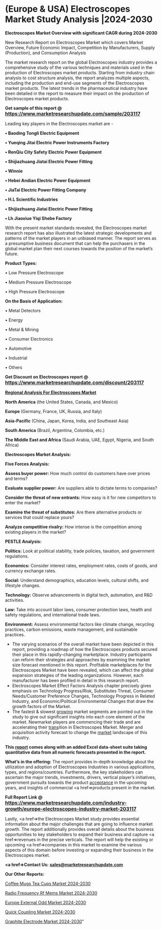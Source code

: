 # (Europe & USA) Electroscopes Market Study Analysis |2024-2030

<strong>Electroscopes Market Overview with significant CAGR during 2024-2030</strong>

New Research Report on Electroscopes Market which covers Market Overview, Future Economic Impact, Competition by Manufacturers, Supply (Production), and Consumption Analysis

The market research report on the global Electroscopes industry provides a comprehensive study of the various techniques and materials used in the production of Electroscopes market products. Starting from industry chain analysis to cost structure analysis, the report analyzes multiple aspects, including the production and end-use segments of the Electroscopes market products. The latest trends in the pharmaceutical industry have been detailed in the report to measure their impact on the production of Electroscopes market products.

<strong>Get sample of this report @ <a href=https://www.marketresearchupdate.com/sample/203117><font size=3 color=#0000ff>https://www.marketresearchupdate.com/sample/203117</font></a></strong>

Leading key players in the Electroscopes market are -

<strong>• Baoding Tongli Electric Equipment

• Yueqing Jitai Electric Power Instruments Factory

• RenQiu City Safety Electric Power Equipment

• Shijiazhuang Jiatai Electric Power Fitting

• Winnie

• Hebei Andian Electric Power Equipment

• JiaTai Electric Power Fitting Company

• H.L Scientific Industries

• Shijiazhuang Jiatai Electric Power Fitting

• Lh Jiaoxiue Yiqi Shebe Factory</strong>

With the present market standards revealed, the Electroscopes market research report has also illustrated the latest strategic developments and patterns of the market players in an unbiased manner. The report serves as a presumptive business document that can help the purchasers in the global market plan their next courses towards the position of the market’s future.

<strong>Product Types:</strong>

• Low Pressure Electroscope

• Medium Pressure Electroscope

• High Pressure Electroscope

<strong>On the Basis of Application:</strong>

• Metal Detectors

• Energy

• Metal & Mining

• Consumer Electronics

• Automotive

• Industrial

• Others

<strong>Get Discount on Electroscopes report @ <a href=https://www.marketresearchupdate.com/discount/203117><font size=3 color=#0000ff>https://www.marketresearchupdate.com/discount/203117</font></a></strong>

<strong><u><b>Regional Analysis For Electroscopes Market</b></u></strong>

<strong><b>North America</b></strong> (the United States, Canada, and Mexico)

<strong><b>Europe </b></strong>(Germany, France, UK, Russia, and Italy)

<strong><b>Asia-Pacific</b></strong> (China, Japan, Korea, India, and Southeast Asia)

<strong><b>South America</b></strong> (Brazil, Argentina, Colombia, etc.)

<strong><b>The Middle East and Africa</b></strong> (Saudi Arabia, UAE, Egypt, Nigeria, and South Africa)

<strong>Electroscopes Market Analysis:</strong>

<strong>Five Forces Analysis:</strong>

<strong>Assess buyer power:</strong> How much control do customers have over prices and terms?

<strong>Evaluate supplier power:</strong> Are suppliers able to dictate terms to companies?

<strong>Consider the threat of new entrants:</strong> How easy is it for new competitors to enter the market?

<strong>Examine the threat of substitutes:</strong> Are there alternative products or services that could replace yours?

<strong>Analyze competitive rivalry:</strong> How intense is the competition among existing players in the market?

<strong>PESTLE Analysis:</strong>

<strong>Politics:</strong> Look at political stability, trade policies, taxation, and government regulations.

<strong>Economics:</strong> Consider interest rates, employment rates, costs of goods, and currency exchange rates.

<strong>Social:</strong> Understand demographics, education levels, cultural shifts, and lifestyle changes.

<strong>Technology:</strong> Observe advancements in digital tech, automation, and R&D activities.

<strong>Law:</strong> Take into account labor laws, consumer protection laws, health and safety regulations, and international trade laws.

<strong>Environment:</strong> Assess environmental factors like climate change, recycling practices, carbon emissions, waste management, and sustainable practices.

<ul>
  <li>The varying scenarios of the overall market have been depicted in this report, providing a roadmap of how the Electroscopes products secured their place in this rapidly-changing marketplace. Industry participants can reform their strategies and approaches by examining the market size forecast mentioned in this report. Profitable marketplaces for the Electroscopes Market have been revealed, which can affect the global expansion strategies of the leading organizations. However, each manufacturer has been profiled in detail in this research report.</li>
  <li>Electroscopes Market Effect Factors Analysis chapter precisely gives emphasis on Technology Progress/Risk, Substitutes Threat, Consumer Needs/Customer Preference Changes, Technology Progress in Related Industry, and Economic/Political Environmental Changes that draw the growth factors of the Market.</li>
  <li>The fastest &amp; slowest <a href=ASDF991299>growing</a> market segments are pointed out in the study to give out significant insights into each core element of the market. Newmarket players are commencing their trade and are accelerating their <a href=>trans</a>ition in Electroscopes Market. Merger and acquisition activity forecast to change the <a href=>market</a> landscape of this industry.</li>
</ul>
<strong>This <a href=>report</a> comes along with an added Excel data-sheet suite taking quantitative data from all numeric forecasts presented in the report.</strong>

<strong>What’s in the offering:</strong> The report provides in-depth knowledge about the utilization and adoption of Electroscopes Industries in various applications, types, and regions/countries. Furthermore, the key stakeholders can ascertain the major trends, investments, drivers, vertical player’s initiatives, government pursuits towards the product <a href=ASDF881288>acceptance</a> in the upcoming years, and insights of commercial <a href=>products</a> present in the market.

<strong>Full Report Link @ <a href=https://www.marketresearchupdate.com/industry-growth/europe-electroscopes-industry-market-203117><font size=3 color=#0000ff>https://www.marketresearchupdate.com/industry-growth/europe-electroscopes-industry-market-203117</font></a></strong>

Lastly, <a href=>the</a> Electroscopes Market study provides essential information about the major challenges that are going to influence market growth. The report additionally provides overall details about the business opportunities to key stakeholders to expand their business and capture <a href=>revenues</a> in the precise verticals. The report will help the existing or upcoming <a href=>companies</a> in this market to examine the various aspects of this domain before investing or expanding their business in the Electroscopes market.

<strong><a href=><strong>Contact Us:</strong></a></strong>
<strong>sales@marketresearchupdate.com</strong>

<strong>Our Other Reports:</strong>

<a href=https://www.linkedin.com/pulse/coffee-mugs-tea-cups-market-current-business>Coffee Mugs Tea Cups Market 2024-2030</a>

<a href=https://www.linkedin.com/pulse/radio-frequency-rf-mems-market-analysis-segment>Radio Frequency Rf Mems Market 2024-2030</a>

<a href=https://www.linkedin.com/pulse/europe-external-odd-market-2023-current-future-trends>Europe External Odd Market 2024-2030</a>

<a href=https://www.linkedin.com/pulse/quick-coupling-market-2023-statistics-o0f8f/>Quick Coupling Market 2024-2030</a>

<a href=https://medium.com/@plutobruno85/graphite-electrode-market-demand-and-future-scope-with-top-key-players-company-i-company-ii-e8d0cffc2223>Graphite Electrode Market 2024-2030</a>"
